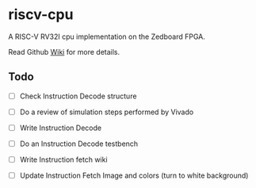 # riscv-cpu
A RISC-V RV32I cpu implementation on the Zedboard FPGA.

Read Github [Wiki](https://github.com/Tech-Matt/riscv-cpu/wiki) for more details.

## Todo
- [ ] Check Instruction Decode structure
- [ ] Do a review of simulation steps performed by Vivado
- [ ] Write Instruction Decode
- [ ] Do an Instruction Decode testbench
- [ ] Write Instruction fetch wiki
- [ ] Update Instruction Fetch Image and colors (turn to white background)

